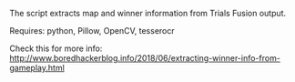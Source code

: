 The script extracts map and winner information from Trials Fusion output.

Requires: python, Pillow, OpenCV, tesserocr


Check this for more info: http://www.boredhackerblog.info/2018/06/extracting-winner-info-from-gameplay.html